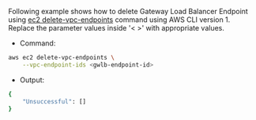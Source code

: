 Following example shows how to delete Gateway Load Balancer Endpoint using [ec2 delete-vpc-endpoints](https://docs.aws.amazon.com/cli/latest/reference/ec2/delete-vpc-endpoints.html) command using AWS CLI version 1. Replace the parameter values inside '< >' with appropriate values.

* Command:

```bash
aws ec2 delete-vpc-endpoints \
    --vpc-endpoint-ids <gwlb-endpoint-id>
```

* Output:

```bash
{
    "Unsuccessful": []
}
```